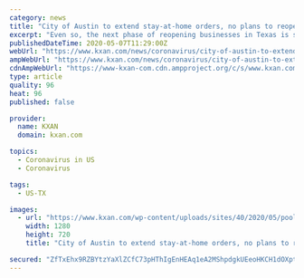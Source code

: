 ```yaml
---
category: news
title: "City of Austin to extend stay-at-home orders, no plans to reopen public libraries, pools for weeks"
excerpt: "Even so, the next phase of reopening businesses in Texas is set for Friday. Hair, nail and tanning salons, barbershops, wedding venues and swimming pools can all reopen statewide. Certain"
publishedDateTime: 2020-05-07T11:29:00Z
webUrl: "https://www.kxan.com/news/coronavirus/city-of-austin-to-extend-stay-at-home-orders-no-plans-to-reopen-public-libraries-pools-for-weeks/"
ampWebUrl: "https://www.kxan.com/news/coronavirus/city-of-austin-to-extend-stay-at-home-orders-no-plans-to-reopen-public-libraries-pools-for-weeks/amp/"
cdnAmpWebUrl: "https://www-kxan-com.cdn.ampproject.org/c/s/www.kxan.com/news/coronavirus/city-of-austin-to-extend-stay-at-home-orders-no-plans-to-reopen-public-libraries-pools-for-weeks/amp/"
type: article
quality: 96
heat: 96
published: false

provider:
  name: KXAN
  domain: kxan.com

topics:
  - Coronavirus in US
  - Coronavirus

tags:
  - US-TX

images:
  - url: "https://www.kxan.com/wp-content/uploads/sites/40/2020/05/pool.jpg?w=960&h=540&crop=1&resize=1280,720"
    width: 1280
    height: 720
    title: "City of Austin to extend stay-at-home orders, no plans to reopen public libraries, pools for weeks"

secured: "ZfTxEhx9RZBYtzYaXlZCfC73pHThIgEnHEAq1eA2MShpdgkUEeoHKCH1dOXptnhsU5lfBrjhAfdAgxu9yWQqXbMjuY+XizZ3SGZ6tbo2u0at9+L7atDrdUexEThfnsj5gnKDExag/D2/zYfH0JByDxQfgy9Y2nl8r4BPmEUEL6LBxs0OG19c2+s4Kj5WNu6BWlaeLoLhCA/uaaBFNeWsP4lg1BboYYqcufTfzjv4oTw3PeFkhcJbzZ9EcpOz/BIXP7t/AiggoZz/+7xAOUymzTPcx5v8TlakuBXyR55jQvM8g+aF0vB7x2u4Qa3nI6wnj7Ci6Ns42Y5MERmnDHMy/trgMkcLeDKbBGR7bxjdgnCf/fN5sWJkszyi6sjyizXW5sBS0nhZYxn3dNIIPE2jHC++R7H3h/9/hapQrS6FooOtCq16l/dHMTOBKyaV0er8YP1rPxyVRz4o8b0hqB9XVVwIX2DohyEyWrwVHP99z14=;YADqXjZD2gIYaG4Um7ysow=="
---
```


